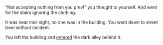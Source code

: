 "Not accepting nothing from you prev!" you thought to yourself. And went for the stairs ignoring the clothing.

It was near mid-night, no one was in the building. You went down to street level without incident.

You left the building and [entered](../darkalley/darkalley.md) the dark alley behind it.
